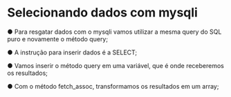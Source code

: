 # Selecionando dados com mysqli

● Para resgatar dados com o mysqli vamos utilizar a mesma query do SQL
puro e novamente o método query;

● A instrução para inserir dados é a SELECT;

● Vamos inserir o método query em uma variável, que é onde receberemos
os resultados;

● Com o método fetch_assoc, transformamos os resultados em um array;
